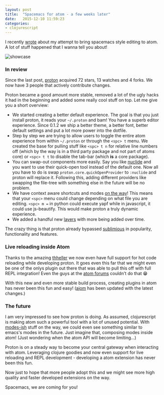 ```yaml
---
layout: post
title:  "Spacemacs for atom - a few weeks later"
date:   2015-12-10 11:59:23
categories:
- clojurescript
---
```


I recently [wrote](/clojurescript/2015/11/27/spacemacs-for-atom.html) about my attempt to bring spacemacs style editing to atom. A lot of stuff happened that I wanna tell you about!

![showcase](https://raw.githubusercontent.com/dvcrn/proton/master/plugin/resources/showcase.gif)

### In review
Since the last post, [proton](https://github.com/dvcrn/proton) acquired 72 stars, 13 watches and 4 forks. We now have 3 people that actively contribute changes. 

Proton became a good amount more stable, removed a lot of the ugly hacks it had in the beginning and added some really cool stuff on top. Let me give you a short overview:

- We started creating a better default experience. The goal is that you just install proton, it reads your `~/.proton` and bam! You have a superb editor experience. Since 0.1.2 we ship a better theme, a better font, better default settings and put a lot more power into the dotfile.
- Step by step we are trying to allow users to toggle the entire atom experience from within `~/.proton` or through the `<spc> t` menu. We created the base for pulling stuff like `<spc> t n` for relative line numbers off (which by the way is in a third party package and not part of atoms core) or `<spc> t t` to disable the tab-bar (which __is__ a core package). 
- You can swap-out components more easily. Say you like [nuclide](http://nuclide.io/) and you want to use their quick-open tool instead of the default one. Now all you have to do is swap `proton.core.quickOpenProvider` to `:nuclide` and proton will replace it. Following this, adding different providers like swapping the file-tree with something else in the future will be no problem.
- We have context aware shortcuts and modes [on the way](https://github.com/dvcrn/proton/pull/27)! This means that your `<spc>` menu could change depending on what file you are editing. `<spc> m =` in python could execute yapf while in javascript, it could use js-beautify. This would make proton a truly dynamic experience. 
- We added a handful new [layers](https://github.com/dvcrn/proton/tree/master/src/cljs/proton/layers) with more being added over time.

The crazy thing is that proton already bypassed [sublimious](https://github.com/dvcrn/sublimious) in popularity, functionality and features.


### Live reloading inside Atom
Thanks to the amazing [thheller](https://github.com/thheller) we now even have full support for hot code reloading while developing proton. It goes even this far that we might even be one of the onlys plugin out there that was able to pull this off with full REPL integration! Even the guys at the [atom forums](http://discuss.atom.io) couldn't do that 😁

With this new and even more stable build process, creating plugins in atom has never been this fun and easy! ([ajom](https://github.com/dvcrn/ajom) has been updated with the latest changes.)

### The future
I am very impressed to see how proton is doing. As assumed, clojurescript is making atom such a powerful tool with a lot of unused potential. With [modes-ish](https://github.com/dvcrn/proton/pull/27) stuff on the way, we could even see something similar to emacs's modes in the future. Just imagine that, composing modes inside atom! (Just wondering when the atom API will become limiting...)

Proton is on a steady way to become your central gateway when interacting with atom. Leveraging clojure goodies and now even support for live reloading and REPL development - developing a atom extension has never been this fun. 

Now just to hope that more people adopt this and we might see more high quality and faster developed extensions on the way.

Spacemacs, we are coming for you!